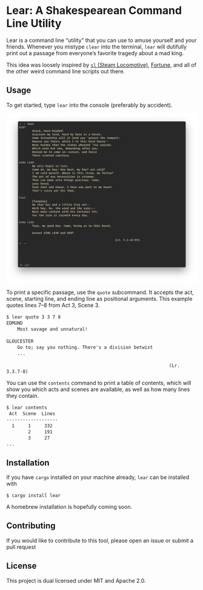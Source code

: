 # Lear: A Shakespearean Command Line Utility

Lear is a command line &ldquo;utility&rdquo; that you can use to amuse yourself and your friends. Whenever you mistype `clear` into the terminal, `lear` will dutifully print out a passage from everyone&rsquo;s favorite tragedy about a mad king.

This idea was loosely inspired by [`sl` (Steam Locomotive)](https://github.com/mtoyoda/sl), [Fortune](<https://en.wikipedia.org/wiki/Fortune_(Unix)>), and all of the other weird command line scripts out there.

## Usage

To get started, type `lear` into the console (preferably by accident).

![a demonstration of lear, with a passage from act 3 scene 2 printed to the console](/img/lear-demo.png)

To print a specific passage, use the `quote` subcommand. It accepts the act, scene, starting line, and ending line as positional arguments. This example quotes lines 7&ndash;8 from Act 3, Scene 3.

```console
$ lear quote 3 3 7 8
EDMUND
    Most savage and unnatural!

GLOUCESTER
    Go to; say you nothing. There's a division betwixt
    ...

                                                            (Lr. 3.3.7-8)
```

You can use the `contents` command to print a table of contents, which will show you which acts and scenes are available, as well as how many lines they contain.

```console
$ lear contents
 Act  Scene  Lines
-------------------
  1     1     332
        2     191
        3     27
...
```

## Installation

If you have `cargo` installed on your machine already, `lear` can be installed with

```console
$ cargo install lear
```

A homebrew installation is hopefully coming soon.

## Contributing

If you would like to contribute to this tool, please open an issue or submit a pull request

## License

This project is dual licensed under MIT and Apache 2.0.
